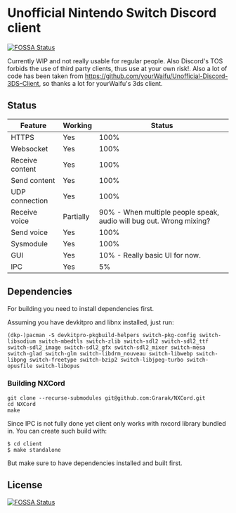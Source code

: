 # Unofficial Nintendo Switch Discord client
[![FOSSA Status](https://app.fossa.io/api/projects/git%2Bgithub.com%2FGrarak%2FNXCord.svg?type=shield)](https://app.fossa.io/projects/git%2Bgithub.com%2FGrarak%2FNXCord?ref=badge_shield)

Currently WIP and not really usable for regular people. Also Discord's TOS forbids the use of third party clients, thus use at your own risk!. Also a lot of code has been taken from https://github.com/yourWaifu/Unofficial-Discord-3DS-Client, so thanks a lot for yourWaifu's 3ds client.

## Status
| Feature         | Working   | Status                  |
|-----------------|-----------|-------------------------|
| HTTPS           | Yes       | 100%                    |
| Websocket       | Yes       | 100%                    |
| Receive content | Yes       | 100%                    |
| Send content    | Yes       | 100%                    |
| UDP connection  | Yes       | 100%                    |
| Receive voice   | Partially | 90% - When multiple people speak, audio will bug out. Wrong mixing? |
| Send voice      | Yes       | 100%                   |
| Sysmodule       | Yes       | 100%                   |
| GUI             | Yes       | 10% - Really basic UI for now. |
| IPC             | Yes       | 5%                     |

## Dependencies
For building you need to install dependencies first.

Assuming you have devkitpro and libnx installed, just run:
```
(dkp-)pacman -S devkitpro-pkgbuild-helpers switch-pkg-config switch-libsodium switch-mbedtls switch-zlib switch-sdl2 switch-sdl2_ttf switch-sdl2_image switch-sdl2_gfx switch-sdl2_mixer switch-mesa switch-glad switch-glm switch-libdrm_nouveau switch-libwebp switch-libpng switch-freetype switch-bzip2 switch-libjpeg-turbo switch-opusfile switch-libopus
```

### Building NXCord
```
git clone --recurse-submodules git@github.com:Grarak/NXCord.git
cd NXCord
make
```

Since IPC is not fully done yet client only works with nxcord library bundled in. You can create such build with:
```
$ cd client
$ make standalone
```
But make sure to have dependencies installed and built first.


## License
[![FOSSA Status](https://app.fossa.io/api/projects/git%2Bgithub.com%2FGrarak%2FNXCord.svg?type=large)](https://app.fossa.io/projects/git%2Bgithub.com%2FGrarak%2FNXCord?ref=badge_large)